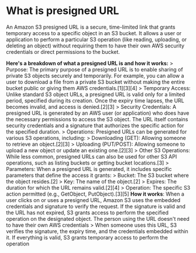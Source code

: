 # What is presigned URL
An Amazon S3 presigned URL is a secure, time-limited link that grants temporary access to a specific object in an S3 bucket. It allows a user or application to perform a particular S3 operation (like reading, uploading, or deleting an object) without requiring them to have their own AWS security credentials or direct permissions to the bucket.

**Here's a breakdown of what a presigned URL is and how it works:**
    > Purpose: The primary purpose of a presigned URL is to enable sharing of private S3 objects securely and temporarily. For example, you can allow a user to download a file from a private S3 bucket without making the entire bucket public or giving them AWS credentials.[1][3][4]
    > Temporary Access: Unlike standard S3 object URLs, a presigned URL is valid only for a limited period, specified during its creation. Once the expiry time lapses, the URL becomes invalid, and access is denied.[2][3]
    > Security Credentials: A presigned URL is generated by an AWS user (or application) who does have the necessary permissions to access the S3 object. The URL itself contains security credentials and a signature that authorizes the specific action for the specified duration.
    > Operations: Presigned URLs can be generated for various S3 operations, including:
        > Downloading (GET): Allowing someone to retrieve an object.[2][3]
        > Uploading (PUT/POST): Allowing someone to upload a new object or update an existing one.[2][3]
        > Other S3 Operations: While less common, presigned URLs can also be used for other S3 API operations, such as listing buckets or getting bucket locations.[3]
    > Parameters: When a presigned URL is generated, it includes specific parameters that define the access it grants:
        > Bucket: The S3 bucket where the object resides.[2]
        > Key: The name of the object.[2]
        > Expires: The duration for which the URL remains valid.[2][4]
        > Operation: The specific S3 action permitted (e.g., GetObject, PutObject).[3][5]
    **How it works**: When a user clicks on or uses a presigned URL, Amazon S3 uses the embedded credentials and signature to verify the request. If the signature is valid and the URL has not expired, S3 grants access to perform the specified operation on the designated object. The person using the URL doesn't need to have their own AWS credentials 
    > When someone uses this URL, S3 verifies the signature, the expiry time, and the credentials embedded within it. If everything is valid, S3 grants temporary access to perform the operation     